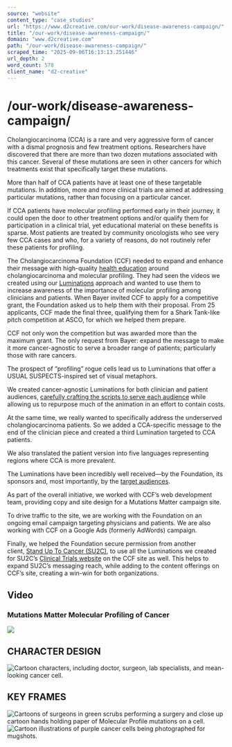 ```yaml
---
source: "website"
content_type: "case_studies"
url: "https://www.d2creative.com/our-work/disease-awareness-campaign/"
title: "/our-work/disease-awareness-campaign/"
domain: "www.d2creative.com"
path: "/our-work/disease-awareness-campaign/"
scraped_time: "2025-09-06T16:13:13.251446"
url_depth: 2
word_count: 578
client_name: "d2-creative"
---
```


# /our-work/disease-awareness-campaign/

Cholangiocarcinoma (CCA) is a rare and very aggressive form of cancer with a dismal prognosis and few treatment options. Researchers have discovered that there are more than two dozen mutations associated with this cancer. Several of these mutations are seen in other cancers for which treatments exist that specifically target these mutations.

More than half of CCA patients have at least one of these targetable mutations. In addition, more and more clinical trials are aimed at addressing particular mutations, rather than focusing on a particular cancer.

If CCA patients have molecular profiling performed early in their journey, it could open the door to other treatment options and/or qualify them for participation in a clinical trial, yet educational material on these benefits is sparse. Most patients are treated by community oncologists who see very few CCA cases and who, for a variety of reasons, do not routinely refer these patients for profiling.

The Cholangiocarcinoma Foundation (CCF) needed to expand and enhance their message with high-quality [health education](/capabilities/content-development/health-education/) around cholangiocarcinoma and molecular profiling. They had seen the videos we created using our [Luminations](https://www.luminations.health/) approach and wanted to use them to increase awareness of the importance of molecular profiling among clinicians and patients. When Bayer invited CCF to apply for a competitive grant, the Foundation asked us to help them with their proposal. From 25 applicants, CCF made the final three, qualifying them for a Shark Tank-like pitch competition at ASCO, for which we helped them prepare.

CCF not only won the competition but was awarded more than the maximum grant. The only request from Bayer: expand the message to make it more cancer-agnostic to serve a broader range of patients; particularly those with rare cancers.

The prospect of “profiling” rogue cells lead us to Luminations that offer a USUAL SUSPECTS-inspired set of visual metaphors.

We created cancer-agnostic Luminations for both clinician and patient audiences, [carefully crafting the scripts to serve each audience](./../../messaging-digital-communications/) while allowing us to repurpose much of the animation in an effort to contain costs.

At the same time, we really wanted to specifically address the underserved cholangiocarcinoma patients. So we added a CCA-specific message to the end of the clinician piece and created a third Lumination targeted to CCA patients.

We also translated the patient version into five languages representing regions where CCA is more prevalent.

The Luminations have been incredibly well received—by the Foundation, its sponsors and, most importantly, by the [target audiences](./../../target-audience-segmentation/).

As part of the overall initiative, we worked with CCF’s web development team, providing copy and site design for a Mutations Matter campaign site.

To drive traffic to the site, we are working with the Foundation on an ongoing email campaign targeting physicians and patients. We are also working with CCF on a Google Ads (formerly AdWords) campaign.

Finally, we helped the Foundation secure permission from another client, [Stand Up To Cancer (SU2C)](https://standuptocancer.org/), to use all the Luminations we created for SU2C’s [Clinical Trials website](https://standuptocancer.org/for-patients/clinical-trials/) on the CCF site as well. This helps to expand SU2C’s messaging reach, while adding to the content offerings on CCF’s site, creating a win-win for both organizations.

## Video

### Mutations Matter Molecular Profiling of Cancer

[![](/wp-content/uploads/2022/02/button-play@2x.png)](https://vimeo.com/695178578)

## CHARACTER DESIGN

![Cartoon characters, including doctor, surgeon, lab specialists, and mean-looking cancer cell.](https://www.d2creative.com/wp-content/uploads/2022/07/cholangio-mobile-characters@2x.jpg)

## KEY FRAMES

![Cartoons of surgeons in green scrubs performing a surgery and close up cartoon hands holding paper of Molecular Profile mutations on a cell.](https://www.d2creative.com/wp-content/uploads/2022/07/img-keyframes-mobile-1@2x.jpg) ![Cartoon illustrations of purple cancer cells being photographed for mugshots.](https://www.d2creative.com/wp-content/uploads/2022/07/img-keyframes-mobile-2@2x.jpg)
